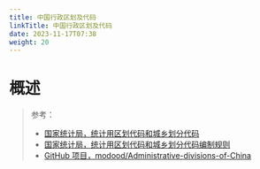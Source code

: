 ```yaml
---
title: 中国行政区划及代码
linkTitle: 中国行政区划及代码
date: 2023-11-17T07:38
weight: 20
---
```


# 概述

> 参考：
> 
> - [国家统计局，统计用区划代码和城乡划分代码](http://www.stats.gov.cn/sj/tjbz/qhdm/ )
> - [国家统计局，统计用区划代码和城乡划分代码编制规则](http://www.stats.gov.cn/sj/tjbz/gjtjbz/202302/t20230213_1902741.html)
> - [GitHub 项目，modood/Administrative-divisions-of-China](https://github.com/modood/Administrative-divisions-of-China)


